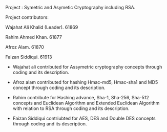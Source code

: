 Project : Symetric and Asymetic Cryptography including RSA.

Project contributors:

Wajahat Ali Khalid (Leader). 61869

Rahim Ahmed Khan. 61877

Afroz Alam. 61870

Faizan Siddiqui. 61913

* Wajahat ali contributed for Assymetric cryptography concepts through coding and its description.

* Afroz alam contributed for hashing Hmac-md5, Hmac-sha1 and MD5 concept through coding and its description.

* Rahim contribute for Hashing advance, Sha-1, Sha-256, Sha-512 concepts and Euclidean Algorithm and Extended Euclidean Algorithm with relation to RSA through coding and its description.

* Faizan Siddiqui contriubted for AES, DES and Double DES concepts through coding and its description.
